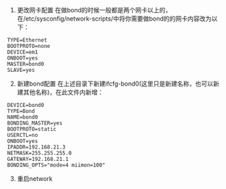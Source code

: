 1. 更改网卡配置
在做bond的时候一般都是两个网卡以上的，
在/etc/sysconfig/network-scripts/中将你需要做bond的的网卡内容改为以下：
```
TYPE=Ethernet
BOOTPROTO=none
DEVICE=em1
ONBOOT=yes
MASTER=bond0
SLAVE=yes
```

2. 新建bond配置
在上述目录下新建ifcfg-bond0(这里只是新建名称，也可以新建其他名称)，在此文件内新增：
```
DEVICE=bond0
TYPE=Bond
NAME=bond0
BONDING_MASTER=yes
BOOTPROTO=static
USERCTL=no
ONBOOT=yes
IPADDR=192.168.21.3
NETMASK=255.255.255.0
GATEWAY=192.168.21.1
BONDING_OPTS="mode=4 miimon=100"
```

3. 重启network